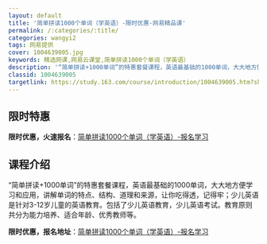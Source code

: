 ```yaml
---
layout: default
title: '简单拼读1000个单词（学英语）-限时优惠-网易精品课'
permalink: /:categories/:title/
categories: wangyi2
tags: 网易提供
cover: 1004639005.jpg
keywords: 精选网课,网易云课堂,简单拼读1000个单词（学英语）
description: '“简单拼读+1000单词”的特惠套餐课程，英语最基础的1000单词，大大地方便学习和应用，讲解单词的特点、结构、道理和来'
classid: 1004639005
targetlink: https://study.163.com/course/introduction/1004639005.htm?share=1&shareId=1025206652&utm_campaign=share&utm_medium=iphoneShare&utm_source=&utm_u=1025206652
---
```


## 限时特惠

**限时优惠，火速报名**：[简单拼读1000个单词（学英语）-报名学习](https://study.163.com/course/introduction/1004639005.htm?share=1&shareId=1025206652&utm_campaign=share&utm_medium=iphoneShare&utm_source=&utm_u=1025206652)

## 课程介绍

“简单拼读+1000单词”的特惠套餐课程，英语最基础的1000单词，大大地方便学习和应用，讲解单词的特点、结构、道理和来源，让你吃得透，记得牢；少儿英语是针对3-12岁儿童的英语教育。包括了少儿英语教育，少儿英语考试。教育原则共分为能力培养、适合年龄、优秀教师等。

**限时优惠，报名地址**：[简单拼读1000个单词（学英语）-报名学习](https://study.163.com/course/introduction/1004639005.htm?share=1&shareId=1025206652&utm_campaign=share&utm_medium=iphoneShare&utm_source=&utm_u=1025206652)

